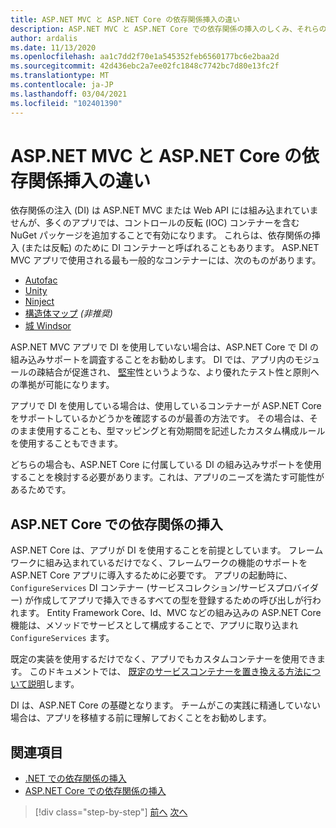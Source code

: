 ```yaml
---
title: ASP.NET MVC と ASP.NET Core の依存関係挿入の違い
description: ASP.NET MVC と ASP.NET Core での依存関係の挿入のしくみ、それらの違い、および ASP.NET MVC から ASP.NET Core への移行方法について説明します。
author: ardalis
ms.date: 11/13/2020
ms.openlocfilehash: aa1c7dd2f70e1a545352feb6560177bc6e2baa2d
ms.sourcegitcommit: 42d436ebc2a7ee02fc1848c7742bc7d80e13fc2f
ms.translationtype: MT
ms.contentlocale: ja-JP
ms.lasthandoff: 03/04/2021
ms.locfileid: "102401390"
---
```

# <a name="dependency-injection-differences-between-aspnet-mvc-and-aspnet-core"></a>ASP.NET MVC と ASP.NET Core の依存関係挿入の違い

依存関係の注入 (DI) は ASP.NET MVC または Web API には組み込まれていませんが、多くのアプリでは、コントロールの反転 (IOC) コンテナーを含む NuGet パッケージを追加することで有効になります。 これらは、依存関係の挿入 (または反転) のために DI コンテナーと呼ばれることもあります。 ASP.NET MVC アプリで使用される最も一般的なコンテナーには、次のものがあります。

- [Autofac](https://www.autofac.org/)
- [Unity](https://unitycontainer.github.io/)
- [Ninject](http://www.ninject.org/)
- [構造体マップ](http://structuremap.github.io/) *(非推奨)*
- [城 Windsor](http://www.castleproject.org/projects/windsor/)

ASP.NET MVC アプリで DI を使用していない場合は、ASP.NET Core で DI の組み込みサポートを調査することをお勧めします。 DI では、アプリ内のモジュールの疎結合が促進され、 [堅牢](https://www.weeklydevtips.com/episodes/047)性というような、より優れたテスト性と原則への準拠が可能になります。

アプリで DI を使用している場合は、使用しているコンテナーが ASP.NET Core をサポートしているかどうかを確認するのが最善の方法です。 その場合は、そのまま使用することも、型マッピングと有効期間を記述したカスタム構成ルールを使用することもできます。

どちらの場合も、ASP.NET Core に付属している DI の組み込みサポートを使用することを検討する必要があります。これは、アプリのニーズを満たす可能性があるためです。

## <a name="dependency-injection-in-aspnet-core"></a>ASP.NET Core での依存関係の挿入

ASP.NET Core は、アプリが DI を使用することを前提としています。 フレームワークに組み込まれているだけでなく、フレームワークの機能のサポートを ASP.NET Core アプリに導入するために必要です。 アプリの起動時に、 `ConfigureServices` DI コンテナー (サービスコレクション/サービスプロバイダー) が作成してアプリで挿入できるすべての型を登録するための呼び出しが行われます。 Entity Framework Core、Id、MVC などの組み込みの ASP.NET Core 機能は、メソッドでサービスとして構成することで、アプリに取り込まれ `ConfigureServices` ます。

既定の実装を使用するだけでなく、アプリでもカスタムコンテナーを使用できます。 このドキュメントでは、 [既定のサービスコンテナーを置き換える方法について説明](../../core/extensions/dependency-injection-guidelines.md#default-service-container-replacement)します。

DI は、ASP.NET Core の基礎となります。 チームがこの実践に精通していない場合は、アプリを移植する前に理解しておくことをお勧めします。

## <a name="references"></a>関連項目

- [.NET での依存関係の挿入](../../core/extensions/dependency-injection.md)
- [ASP.NET Core での依存関係の挿入](/aspnet/core/fundamentals/dependency-injection)

>[!div class="step-by-step"]
>[前へ](serving-static-files.md)
>[次へ](middleware-modules-handlers.md)
